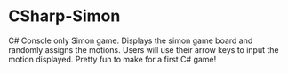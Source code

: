 # CSharp-Simon
C# Console only Simon game. Displays the simon game board and randomly assigns the motions. Users will use their arrow keys to input the motion displayed. Pretty fun to make for a first C# game!
